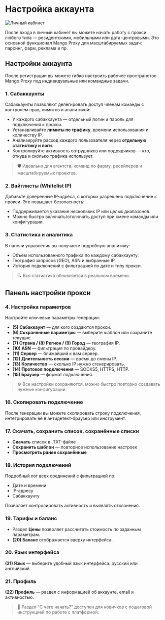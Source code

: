 # Настройка аккаунта

![Личный кабинет](static/img/photo_5911269932115543734_y%20\(2\).jpg)


После входа в личный кабинет вы можете начать работу с прокси любого типа — резидентскими, мобильными или дата-центровыми. Это основной функционал Mango Proxy для масштабируемых задач: парсинг, фарм, реклама и пр.

## Настройки аккаунта

После регистрации вы можете гибко настроить рабочее пространство Mango Proxy под индивидуальные или командные задачи.

### 1. Сабаккаунты

Сабаккаунты позволяют делегировать доступ членам команды с контролем прав, лимитов и аналитикой:

* У каждого сабаккаунта — отдельный логин и пароль для подключения к прокси.
* Устанавливайте **лимиты по трафику**, времени использования и количеству IP.
* Анализируйте расход каждого пользователя через **отдельную статистику и логи**.
* Контролируйте активность сотрудников или подрядчиков — кто, откуда и сколько трафика использует.

> 🛡️ Идеально для агентств, команд по фарму, ресейлеров и масштабируемых проектов.

### 2. Вайтлисты (Whitelist IP)

Добавьте доверенные IP-адреса, с которых разрешено подключение к прокси. Это повышает безопасность:

* Поддерживается указание нескольких IP или целых диапазонов.
* Можно быстро включать/отключать доступ при смене команды или конфигурации.

### 3. Статистика и аналитика

В панели управления вы получаете подробную аналитику:

* Объём использованного трафика по каждому сабаккаунту.
* География запросов (GEO), ASN и выбранные IP.
* История подключений с фильтрацией по дате и типу прокси.

> 🔍 Вся статистика обновляется в реальном времени.

## Панель настройки прокси

### 4. Настройка параметров

Настройте ключевые параметры генерации:

* **(5) Сабаккаунт** — для кого создаются прокси.
* **(6) Сохранённые параметры** — выберите шаблон или сохраните текущие.
* **(7) Страна / (8) Регион / (9) Город** — география IP.
* **(10) ASN** — фильтрация по провайдеру.
* **(11) Сервер** — ближайший к вам сервер.
* **(12) Длительность сессии** — время до смены IP.
* **(13) Количество** — сколько IP нужно сгенерировать.
* **(14) Протокол подключения** — SOCKS5, HTTPS, HTTP.
* **(15) Браузер** — формат подключения.

> ⚙️ Все настройки сохраняются, можно быстро повторно создавать нужные конфигурации.

### 16. Скопировать подключение

После генерации вы можете скопировать строку подключения, интегрировать её в антидетект-браузер или инструмент.

### 17. Скачать, сохранить список, сохранённые списки

* **Скачать** список в .TXT-файле
* **Сохранить шаблон** — повторное использование настроек
* **Просмотреть ранее сохранённые**

### 18. История подключений

Подробный лог всех соединений с фильтрацией по:

* Дате и времени
* IP-адресу
* Сабаккаунту

Позволяет контролировать активность и выявлять отклонения.

### 19. Тарифы и баланс

* Раздел **Цены** позволяет рассчитать стоимость по заданным параметрам.
* **(20) Баланс** отображается вверху интерфейса.

### 20. Язык интерфейса

**(21) Язык** — выберите удобный язык интерфейса: русский или английский.

### 21. Профиль

**(22) Профиль** — раздел с информацией об аккаунте, email и активностью.

> 🧭 Раздел "С чего начать?" доступен для новичков с пошаговой инструкцией по работе с платформой.

